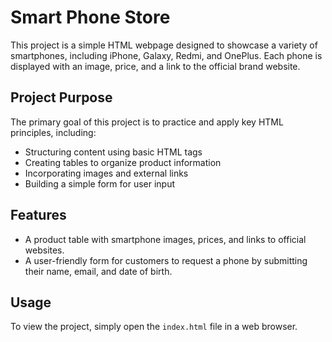 # Smart Phone Store

This project is a simple HTML webpage designed to showcase a variety of smartphones, including iPhone, Galaxy, Redmi, and OnePlus. Each phone is displayed with an image, price, and a link to the official brand website. 

## Project Purpose

The primary goal of this project is to practice and apply key HTML principles, including:
- Structuring content using basic HTML tags
- Creating tables to organize product information
- Incorporating images and external links
- Building a simple form for user input

## Features

- A product table with smartphone images, prices, and links to official websites.
- A user-friendly form for customers to request a phone by submitting their name, email, and date of birth.

## Usage

To view the project, simply open the `index.html` file in a web browser.
